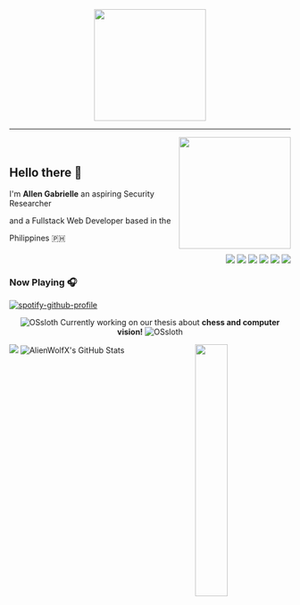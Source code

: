 <!-- AlienWolfX -->

<div align="center">
  <img src = "https://github.com/shinjitsue/shinjitsue/assets/71762653/b917dd38-ef9b-45e2-92ed-7ec42c9ea6fe" width=200 />
</div>

---

<div style="display: flex; justify-content: center; align-items: center;">
  <div>
    <h2>Hello there 👋</h2>
    <p>I'm <b>Allen Gabrielle</b> an aspiring Security Researcher</p>
    <p>and a Fullstack Web Developer based in the</p>
    <p>Philippines 🇵🇭</p>
  </div>
  <div>
    <!-- ME -->
    <img style="width: 200px; height: 200px" src="https://i.imgur.com/5SBugzq.png" />
    <!-- Start Socials -->
    <div style="display: flex; gap: 4px; flex-direction: row-reverse; align-items: center; margin-top: 10px;">
      <a href="https://www.facebook.com/cruizallen">
        <img src="https://img.shields.io/badge/Facebook-blue?logo=facebook">
      </a>
      <a href="https://www.instagram.com/cruizallen">
        <img src="https://img.shields.io/badge/Instagram-purple?logo=instagram">
      </a>
      <a href="mailto:allengabrielle.cruiz@carsu.edu.ph">
        <img src="https://img.shields.io/badge/Gmail-white?logo=gmail">
      </a>
      <a href="https://www.tiktok.com/@cruizallen">
        <img src="https://img.shields.io/badge/Tiktok-black?logo=tiktok">
      </a>
      <a href="https://www.reddit.com/user/AlienWolfX05">
        <img src="https://img.shields.io/badge/Reddit-white?logo=reddit">
      </a>
      <a href="https://www.linkedin.com/in/cruizallen">
        <img src="https://img.shields.io/badge/LinkedIn-blue?logo=linkedin">
      </a>
    </div>
    <!-- End Socials -->
  </div>
</div>


### Now Playing 🎧

<div align="left">

[![spotify-github-profile](https://spotify-github-profile.kittinanx.com/api/view?uid=eui8z7q3mzgrl6ogni10r05f6&cover_image=true&theme=novatorem&show_offline=true&background_color=121212&interchange=false&bar_color=53b14f&bar_color_cover=false)](https://spotify-github-profile.kittinanx.com/api/view?uid=eui8z7q3mzgrl6ogni10r05f6&redirect=true)

</div>

<div align="center">

![OSsloth](https://git.io/OSsloth) Currently working on our thesis about **chess and computer vision!** ![OSsloth](https://git.io/OSsloth)

</div>

<img align="right" width="34%" src="https://i.imgur.com/Vv2BLiW.png"/>

<a align="left">
  <img src="https://github-stats-alpha.vercel.app/api?username=AlienWolfX&cc=151515&tc=fff&ic=0a6da4&bc=151515">
</a>

<a align="left">
  <img src="https://github-readme-streak-stats.herokuapp.com/?user=AlienWolfX&theme=dark&hide_border=true" alt="AlienWolfX's GitHub Stats" />
</a>

<div align="center">

<!-- <a>
  <img src="https://visitcount.itsvg.in/api?id=AlienWolfX&label=Visits&color=6&icon=0&pretty=true" />
</a> -->

<br />
<br />

<!--START_SECTION:waka-->

<!--END_SECTION:waka-->

</div>
